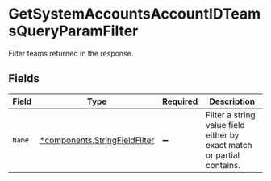 # GetSystemAccountsAccountIDTeamsQueryParamFilter

Filter teams returned in the response.


## Fields

| Field                                                                         | Type                                                                          | Required                                                                      | Description                                                                   |
| ----------------------------------------------------------------------------- | ----------------------------------------------------------------------------- | ----------------------------------------------------------------------------- | ----------------------------------------------------------------------------- |
| `Name`                                                                        | [*components.StringFieldFilter](../../models/components/stringfieldfilter.md) | :heavy_minus_sign:                                                            | Filter a string value field either by exact match or partial contains.        |